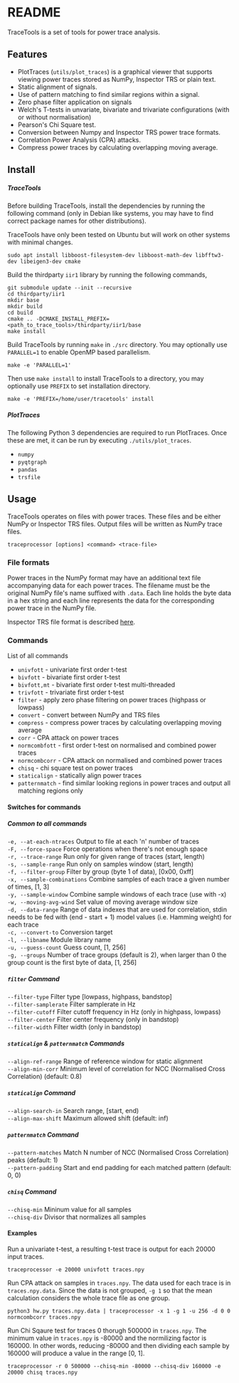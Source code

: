 # README

TraceTools is a set of tools for power trace analysis.


## Features

+ PlotTraces (`utils/plot_traces`)  is a graphical viewer that supports viewing power traces stored as NumPy, Inspector TRS or plain text.
+ Static alignment of signals.
+ Use of pattern matching to find similar regions within a signal.
+ Zero phase filter application on signals
+ Welch's T-tests in unvariate, bivariate and trivariate configurations (with or without normalisation)
+ Pearson's Chi Square test.
+ Conversion between Numpy and Inspector TRS power trace formats.
+ Correlation Power Analysis (CPA) attacks.
+ Compress power traces by calculating overlapping moving average.

## Install

##### TraceTools
Before building TraceTools, install the dependencies by running the following command (only in Debian like systems, 
you may have to find correct package names for other distributions). 

TraceTools have only been tested on Ubuntu but will work on other systems with minimal changes.

	sudo apt install libboost-filesystem-dev libboost-math-dev libfftw3-dev libeigen3-dev cmake

Build the thirdparty `iir1` library by running the following commands,

	git submodule update --init --recursive
	cd thirdparty/iir1
	mkdir base 
	mkdir build
	cd build
	cmake .. -DCMAKE_INSTALL_PREFIX=<path_to_trace_tools>/thirdparty/iir1/base
	make install

Build TraceTools by running `make` in `./src` directory. You may optionally
use `PARALLEL=1` to enable OpenMP based parallelism. 

	make -e 'PARALLEL=1'

Then use `make install` to install TraceTools to a directory, 
you may optionally use `PREFIX` to set installation directory.

	make -e 'PREFIX=/home/user/tracetools' install

##### PlotTraces

The following Python 3 dependencies are required to run PlotTraces. Once these are met, it can be run by executing `./utils/plot_traces`.

+ `numpy`
+ `pyqtgraph`
+ `pandas`
+ `trsfile`

## Usage

TraceTools operates on files with power traces. These files and be either NumPy or Inspector TRS files. 
Output files will be written as NumPy trace files.

	traceprocessor [options] <command> <trace-file>


### File formats

Power traces in the NumPy format may have an additional text file accompanying data for each power traces. 
The filename must be the original NumPy file's name suffixed with `.data`. Each line holds the byte data in
a hex string and each line represents the data for the corresponding power trace in the NumPy file.

Inspector TRS file format is described [here](https://github.com/Riscure/python-trsfile).

### Commands

List of all commands

+ `univfott` - univariate first order t-test
+ `bivfott` - bivariate first order t-test
+ `bivfott,mt` - bivariate first order t-test multi-threaded 
+ `trivfott` - trivariate first order t-test
+ `filter` - apply zero phase filtering on power traces (highpass or lowpass)
+ `convert` - convert between NumPy and TRS files
+ `compress` - compress power traces by calculating overlapping moving average
+ `corr` - CPA attack on power traces
+ `normcombfott` - first order t-test on normalised and combined power traces
+ `normcombcorr` - CPA attack on normalised and combined power traces
+ `chisq` - chi square test on power traces
+ `staticalign` - statically align power traces
+ `patternmatch` - find similar looking regions in power traces and output all matching regions only

#### Switches for commands

##### Common to all commands

`-e, --at-each-ntraces` Output to file at each 'n' number of traces  
`-F, --force-space` Force operations when there's not enough space  
`-r, --trace-range` Run only for given range of traces (start, length)  
`-s, --sample-range` Run only on samples window (start, length)  
`-f, --filter-group` Filter by group (byte 1 of data), [0x00, 0xff]  
`-x, --sample-combinations` Combine samples of each trace a given number of times, [1, 3]  
`-y, --sample-window` Combine sample windows of each trace (use with -x)  
`-w, --moving-avg-wind` Set value of moving average window size  
`-d, --data-range` Range of data indexes that are used for correlation, stdin needs to be fed with (end - start + 1) model values (i.e. Hamming weight) for each trace  
`-c, --convert-to` Conversion target  
`-l, --libname` Module library name  
`-u, --guess-count` Guess count, [1, 256]  
`-g, --groups` Number of trace groups (default is 2), when larger than 0 the group count is the first byte of data, [1, 256]  

##### `filter` Command

`--filter-type` Filter type [lowpass, highpass, bandstop]  
`--filter-samplerate` Filter samplerate in Hz  
`--filter-cutoff` Filter cutoff frequency in Hz (only in highpass, lowpass)  
`--filter-center` Filter center frequency (only in bandstop)  
`--filter-width` Filter width (only in bandstop)  

##### `staticalign` & `patternmatch` Commands

`--align-ref-range` Range of reference window for static alignment  
`--align-min-corr` Minimum level of correlation for NCC (Normalised Cross Correlation) (default: 0.8)  

##### `staticalign` Command

`--align-search-in` Search range, [start, end)  
`--align-max-shift` Maximum allowed shift (default: inf)  

##### `patternmatch` Command
`--pattern-matches` Match N number of NCC (Normalised Cross Correlation) peaks (default: 1)  
`--pattern-padding` Start and end padding for each matched pattern (default: 0, 0)  

##### `chisq` Command
`--chisq-min` Mininum value for all samples  
`--chisq-div` Divisor that normalizes all samples  

#### Examples

Run a univariate t-test, a resulting t-test trace is output for each 20000 input traces. 

	traceprocessor -e 20000 univfott traces.npy

Run CPA attack on samples in `traces.npy`. The data used for each trace is in `traces.npy.data`. 
Since the data is not grouped, `-g 1` so that the mean calculation considers the whole trace file as one group. 

	python3 hw.py traces.npy.data | traceprocessor -x 1 -g 1 -u 256 -d 0 0 normcombcorr traces.npy

Run Chi Sqaure test for traces 0 thorugh 500000 in `traces.npy`. The minimum value in `traces.npy` is -80000 and 
the normilizing factor is 160000. In other words, reducing -80000 and then dividing each sample by 160000 will 
produce a value in the range [0, 1].

	traceprocessor -r 0 500000 --chisq-min -80000 --chisq-div 160000 -e 20000 chisq traces.npy




